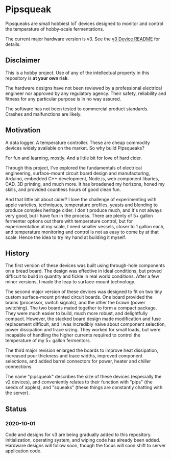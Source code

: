 # Pipsqueak

Pipsqueaks are small hobbiest IoT devices designed to monitor and control
the temperature of hobby-scale fermentations.

The current major hardware version is v3. See the
[v3 Device README](./Devices/Pipsqueak_v3/README.md) for details.

## Disclaimer

This is a hobby project. Use of any of the intellectual property in
this repository is **at your own risk**.

The hardware designs have not been reviewed by a professional
electrical engineer nor approved by any regulatory agency. Their
safety, reliability and fitness for any particular purpose is
in no way assured.

The software has not been tested to commercial product standards.
Crashes and malfunctions are likely.  

## Motivation

A data logger. A temperature controller. These are cheap commodity
devices widely available on the market. So why build Pipsqueaks?

For fun and learning, mostly. And a little bit for love of hard
cider.

Through this project, I've explored the fundamentals of electrical
engineering, surface-mount circuit board design and manufacturing,
Arduino, embedded C++ development, Node.js, web component libaries,
CAD, 3D printing, and much more. It has broadened my horizons,
honed my skills, and provided countless hours of good clean fun.

And that little bit about cider? I love the challenge of experimenting
with apple varieties, techniques, temperature profiles, yeasts and
blending to produce complex heritage cider. I don't produce much, and
it's not always very good, but I have fun in the process. There are
plenty of 5+ gallon fermenter options out there with temperature
control, but for experimentation at my scale, I need smaller vessels,
closer to 1 gallon each, and temperature monitoring and control is
not as easy to come by at that scale. Hence the idea to try my
hand at building it myself. 

## History

The first version of these devices was built using through-hole
components on a bread board. The design was effective in ideal
conditions, but proved difficult to build in quantity and fickle
in real world conditions. After a few minor versions, I made the
leap to surface-mount technology.

The second major version of these devices was designed to fit
on two tiny custom surface-mount printed circuit boards. One board
provided the brains (processor, switch signals), and the other
the brawn (power switching). The two boards mated together to form
a compact package. They were much easier to build, much more robust,
and delightfully compact. However, the stacked board design made
modification and fuse replacement difficult, and I was incredibly
naive about component selection, power dissipation and trace
sizing. They worked for small loads, but were incapable of handling
the higher currents required to control the temperature of my 5+
gallon fermentors.

The third major revision enlarged the boards to improve heat
dissipation, increased pour thickness and trace widths, improved
component selections, and added barrel connectors for power, heater
and chiller connections.

The name "pipsqueak" describes the size of these devices (especially
the v2 devices), and conveniently relates to their function with
"pips" (the seeds of apples), and "squeaks" (these things are
constantly chatting with the server).

## Status

### 2020-10-01

Code and designs for v3 are being gradually added to this repository.
Initialization, operating system, and wiping code has already been
added. Hardware designs will follow soon, though the focus will soon
shift to server application code.


